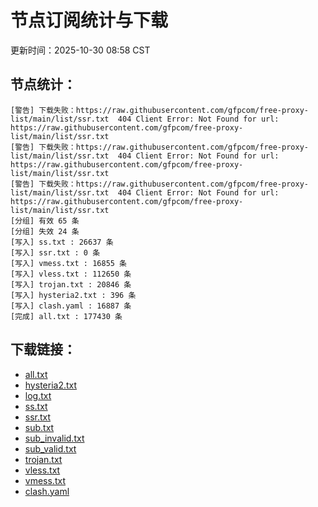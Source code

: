 # 节点订阅统计与下载

更新时间：2025-10-30 08:58 CST

## 节点统计：
```
[警告] 下载失败：https://raw.githubusercontent.com/gfpcom/free-proxy-list/main/list/ssr.txt  404 Client Error: Not Found for url: https://raw.githubusercontent.com/gfpcom/free-proxy-list/main/list/ssr.txt
[警告] 下载失败：https://raw.githubusercontent.com/gfpcom/free-proxy-list/main/list/ssr.txt  404 Client Error: Not Found for url: https://raw.githubusercontent.com/gfpcom/free-proxy-list/main/list/ssr.txt
[警告] 下载失败：https://raw.githubusercontent.com/gfpcom/free-proxy-list/main/list/ssr.txt  404 Client Error: Not Found for url: https://raw.githubusercontent.com/gfpcom/free-proxy-list/main/list/ssr.txt
[分组] 有效 65 条
[分组] 失效 24 条
[写入] ss.txt : 26637 条
[写入] ssr.txt : 0 条
[写入] vmess.txt : 16855 条
[写入] vless.txt : 112650 条
[写入] trojan.txt : 20846 条
[写入] hysteria2.txt : 396 条
[写入] clash.yaml : 16887 条
[完成] all.txt : 177430 条
```

## 下载链接：
- [all.txt](./all.txt)
- [hysteria2.txt](./hysteria2.txt)
- [log.txt](./log.txt)
- [ss.txt](./ss.txt)
- [ssr.txt](./ssr.txt)
- [sub.txt](./sub.txt)
- [sub_invalid.txt](./sub_invalid.txt)
- [sub_valid.txt](./sub_valid.txt)
- [trojan.txt](./trojan.txt)
- [vless.txt](./vless.txt)
- [vmess.txt](./vmess.txt)
- [clash.yaml](./clash.yaml)
